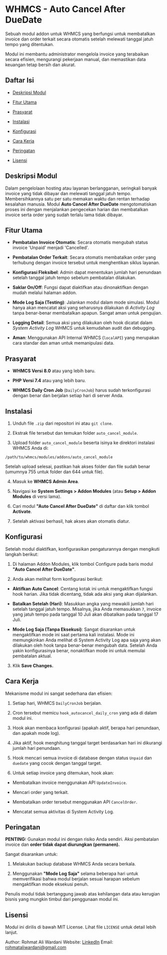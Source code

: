 # WHMCS - Auto Cancel After DueDate
Sebuah modul addon untuk WHMCS yang berfungsi untuk membatalkan invoice dan order terkait secara otomatis setelah melewati tanggal jatuh tempo yang ditentukan.

Modul ini membantu administrator mengelola invoice yang terabaikan secara efisien, mengurangi pekerjaan manual, dan memastikan data keuangan tetap bersih dan akurat.

## Daftar Isi
- [Deskripsi Modul](#deskripsi-modul)

- [Fitur Utama](#fitur-utama)

- [Prasyarat](#prasyarat)

- [Instalasi](#instalasi)

- [Konfigurasi](#konfigurasi)

- [Cara Kerja](#cara-kerja)

- [Peringatan](#peringatan)

- [Lisensi](#lisensi)

## Deskripsi Modul
Dalam pengelolaan hosting atau layanan berlangganan, seringkali banyak invoice yang tidak dibayar dan melewati tanggal jatuh tempo. Membersihkannya satu per satu memakan waktu dan rentan terhadap kesalahan manusia. Modul **Auto Cancel After DueDate** mengotomatiskan proses ini dengan menjalankan pengecekan harian dan membatalkan invoice serta order yang sudah terlalu lama tidak dibayar.

## Fitur Utama
- **Pembatalan Invoice Otomatis**: Secara otomatis mengubah status invoice 'Unpaid' menjadi 'Cancelled'.

- **Pembatalan Order Terkait**: Secara otomatis membatalkan order yang terhubung dengan invoice tersebut untuk menghentikan siklus layanan.

- **Konfigurasi Fleksibel**: Admin dapat menentukan jumlah hari penundaan setelah tanggal jatuh tempo sebelum pembatalan dilakukan.

- **Saklar On/Off**: Fungsi dapat diaktifkan atau dinonaktifkan dengan mudah melalui halaman addon.

- **Mode Log Saja (Testing)**: Jalankan modul dalam mode simulasi. Modul hanya akan mencatat aksi yang seharusnya dilakukan di *Activity Log* tanpa benar-benar membatalkan apapun. Sangat aman untuk pengujian.

- **Logging Detail**: Semua aksi yang dilakukan oleh hook dicatat dalam *System Activity Log* WHMCS untuk kemudahan audit dan debugging.

- **Aman**: Menggunakan API Internal WHMCS (`localAPI`) yang merupakan cara standar dan aman untuk memanipulasi data.

## Prasyarat
- **WHMCS Versi 8.0** atau yang lebih baru.

- **PHP Versi 7.4** atau yang lebih baru.

- **WHMCS Daily Cron Job** (`DailyCronJob`) harus sudah terkonfigurasi dengan benar dan berjalan setiap hari di server Anda.

## Instalasi
1. Unduh file `.zip` dari repositori ini atau `git clone`.

2. Ekstrak file tersebut dan temukan folder `auto_cancel_module`.

3. Upload folder `auto_cancel_module` beserta isinya ke direktori instalasi WHMCS Anda di:
```
/path/to/whmcs/modules/addons/auto_cancel_module
```
Setelah upload selesai, pastikan hak akses folder dan file sudah benar (umumnya 755 untuk folder dan 644 untuk file).

4. Masuk ke **WHMCS Admin Area**.

5. Navigasi ke **System Settings > Addon Modules** (atau **Setup > Addon Modules** di versi lama).

6. Cari modul **"Auto Cancel After DueDate"** di daftar dan klik tombol **Activate**.

7. Setelah aktivasi berhasil, hak akses akan otomatis diatur.

## Konfigurasi
Setelah modul diaktifkan, konfigurasikan pengaturannya dengan mengikuti langkah berikut:

1. Di halaman Addon Modules, klik tombol Configure pada baris modul **"Auto Cancel After DueDate"**.

2. Anda akan melihat form konfigurasi berikut:

 - **Aktifkan Auto Cancel**: Centang kotak ini untuk mengaktifkan fungsi hook harian. Jika tidak dicentang, tidak ada aksi yang akan dijalankan.

 - **Batalkan Setelah (Hari)**: Masukkan angka yang mewakili jumlah hari setelah tanggal jatuh tempo. Misalnya, jika Anda memasukkan `7`, invoice yang jatuh tempo pada tanggal 10 Juli akan dibatalkan pada tanggal 17 Juli.

 - **Mode Log Saja (Tanpa Eksekusi)**: Sangat disarankan untuk mengaktifkan mode ini saat pertama kali instalasi. Mode ini memungkinkan Anda melihat di System Activity Log apa saja yang akan dilakukan oleh hook tanpa benar-benar mengubah data. Setelah Anda yakin konfigurasinya benar, nonaktifkan mode ini untuk memulai pembatalan aktual.

3. Klik **Save Changes.**

## Cara Kerja
Mekanisme modul ini sangat sederhana dan efisien:

1. Setiap hari, WHMCS `DailyCronJob` berjalan.

2. Cron tersebut memicu `hook_autocancel_daily_cron` yang ada di dalam modul ini.

3. Hook akan membaca konfigurasi (apakah aktif, berapa hari penundaan, dan apakah mode log).

4. Jika aktif, hook menghitung tanggal target berdasarkan hari ini dikurangi jumlah hari penundaan.

5. Hook mencari semua invoice di database dengan status `Unpaid` dan `duedate` yang cocok dengan tanggal target.

6. Untuk setiap invoice yang ditemukan, hook akan:

 - Membatalkan invoice menggunakan API `UpdateInvoice`.

 - Mencari order yang terkait.

 - Membatalkan order tersebut menggunakan API `CancelOrder`.

 - Mencatat semua aktivitas di System Activity Log.

## Peringatan
**PENTING:** Gunakan modul ini dengan risiko Anda sendiri. Aksi pembatalan invoice dan **order tidak dapat diurungkan (permanen).**

Sangat disarankan untuk:

1. Melakukan backup database WHMCS Anda secara berkala.

2. Menggunakan **"Mode Log Saja"** selama beberapa hari untuk memverifikasi bahwa modul berjalan sesuai harapan sebelum mengaktifkan mode eksekusi penuh.

Penulis modul tidak bertanggung jawab atas kehilangan data atau kerugian bisnis yang mungkin timbul dari penggunaan modul ini.

## Lisensi
Modul ini dirilis di bawah MIT License. Lihat file `LICENSE` untuk detail lebih lanjut.

Author: Rohmat Ali Wardani
Website: [LinkedIn](https://www.linkedin.com/in/rohmat-ali-wardani/)
Email: rohmataliwardani@gmail.com
